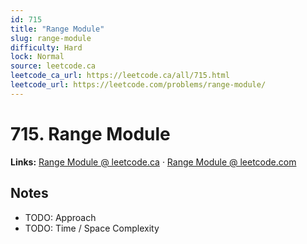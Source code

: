 ```yaml
--- 
id: 715
title: "Range Module"
slug: range-module
difficulty: Hard
lock: Normal
source: leetcode.ca
leetcode_ca_url: https://leetcode.ca/all/715.html
leetcode_url: https://leetcode.com/problems/range-module/
---
```


# 715. Range Module

**Links:** [Range Module @ leetcode.ca](https://leetcode.ca/all/715.html) · [Range Module @ leetcode.com](https://leetcode.com/problems/range-module/)

## Notes
- TODO: Approach
- TODO: Time / Space Complexity
